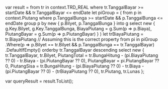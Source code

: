 var result = from tr in context.TRD_REAL
             where tr.TanggalBayar >= startDate && tr.TanggalBayar <= endDate
             let piGroup = (
                 from p in context.Piutang
                 where p.TanggalBunga >= startDate && p.TanggalBunga <= endDate
                 group p by new { p.Bilyet, p.TanggalBunga } into g
                 select new
                 {
                     g.Key.Bilyet,
                     g.Key.TanggalBunga,
                     BiayaPiutang = g.Sum(p => p.Biaya),
                     PiutangBayar = g.Sum(p => p.PiutangBayar)
                 }
             )
             let trBiayaPiutang = tr.BiayaPiutang  // Assuming this is the correct property
             from pi in piGroup
                 .Where(p => p.Bilyet == tr.Bilyet && p.TanggalBunga == tr.TanggalBayar)
                 .DefaultIfEmpty()
             orderby tr.TanggalBayar descending
             select new
             {
                 tr.TanggalBayar,
                 tr.Bilyet,
                 PiutangTotal = tr.BungaHitung - (pi.BiayaPiutang ?? 0) - tr.Biaya - (pi.PiutangBayar ?? 0),
                 PiutangBayar = pi.PiutangBayar ?? 0,
                 PiutangSisa = tr.BungaHitung - (pi.BiayaPiutang ?? 0) - tr.Biaya - (pi.PiutangBayar ?? 0) - (trBiayaPiutang ?? 0),
                 tr.Piutang,
                 tr.Lunas
             };

var queryResult = result.ToList();
